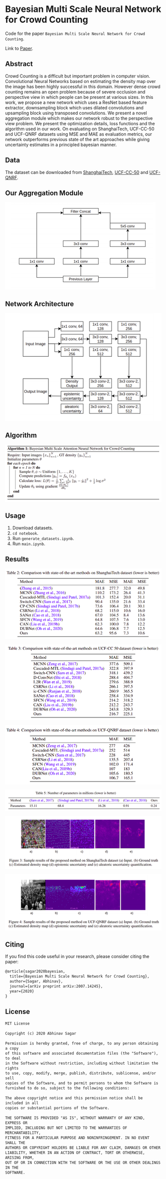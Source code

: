 # Bayesian Multi Scale Neural Network for Crowd Counting
Code for the paper `Bayesian Multi Scale Neural Network for Crowd Counting`.


Link to [Paper](https://arxiv.org/pdf/2007.14245).

## Abstract

Crowd Counting is a difficult but important problem in computer vision. Convolutional Neural Networks based on estimating the density map over the image has
been highly successful in this domain. However dense crowd counting remains an
open problem because of severe occlusion and perspective view in which people
can be present at various sizes. In this work, we propose a new network which
uses a ResNet based feature extractor, downsampling block which uses dilated
convolutions and upsampling block using transposed convolutions. We present a
novel aggregation module which makes our network robust to the perspective view
problem. We present the optimization details, loss functions and the algorithm
used in our work. On evaluating on ShanghaiTech, UCF-CC-50 and UCF-QNRF
datasets using MSE and MAE as evaluation metrics, our network outperforms previous state of the art approaches while giving uncertainty estimates in a principled
bayesian manner.

## Data

The dataset can be downloaded from [ShanghaiTech](https://svip-lab.github.io/datasets.html), [UCF-CC-50](https://www.crcv.ucf.edu/research/data-sets/ucf-cc-50/) and [UCF-QNRF](https://www.crcv.ucf.edu/research/data-sets/ucf-qnrf/).

## Our Aggregation Module

![results](images/img2.png)

## Network Architecture

![results](images/img1.png)

## Algorithm

![results](images/img3.png)

## Usage

1. Download datasets. 
2. `cd notebook`.
3. Run `generate_datasets.ipynb`.
4. Run `main.ipynb`.

## Results

![results](images/img4.png)

![results](images/img5.png)

![results](images/img6.png)

![results](images/img7.png)

![results](images/img8.png)

![results](images/img9.png)

## Citing

If you find this code useful in your research, please consider citing the paper:

```
@article{sagar2020bayesian,
  title={Bayesian Multi Scale Neural Network for Crowd Counting},
  author={Sagar, Abhinav},
  journal={arXiv preprint arXiv:2007.14245},
  year={2020}
}
```

## License

```
MIT License

Copyright (c) 2020 Abhinav Sagar

Permission is hereby granted, free of charge, to any person obtaining a copy
of this software and associated documentation files (the "Software"), to deal
in the Software without restriction, including without limitation the rights
to use, copy, modify, merge, publish, distribute, sublicense, and/or sell
copies of the Software, and to permit persons to whom the Software is
furnished to do so, subject to the following conditions:

The above copyright notice and this permission notice shall be included in all
copies or substantial portions of the Software.

THE SOFTWARE IS PROVIDED "AS IS", WITHOUT WARRANTY OF ANY KIND, EXPRESS OR
IMPLIED, INCLUDING BUT NOT LIMITED TO THE WARRANTIES OF MERCHANTABILITY,
FITNESS FOR A PARTICULAR PURPOSE AND NONINFRINGEMENT. IN NO EVENT SHALL THE
AUTHORS OR COPYRIGHT HOLDERS BE LIABLE FOR ANY CLAIM, DAMAGES OR OTHER
LIABILITY, WHETHER IN AN ACTION OF CONTRACT, TORT OR OTHERWISE, ARISING FROM,
OUT OF OR IN CONNECTION WITH THE SOFTWARE OR THE USE OR OTHER DEALINGS IN THE
SOFTWARE.
```




